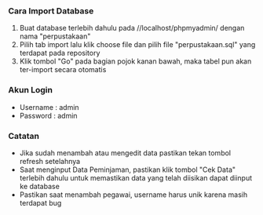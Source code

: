 ### Cara Import Database

1. Buat database terlebih dahulu pada //localhost/phpmyadmin/ dengan nama "perpustakaan"
2. Pilih tab import lalu klik choose file dan pilih file "perpustakaan.sql" yang terdapat pada repository
3. Klik tombol "Go" pada bagian pojok kanan bawah, maka tabel pun akan ter-import secara otomatis

### Akun Login

- Username : admin
- Password : admin

### Catatan

- Jika sudah menambah atau mengedit data pastikan tekan tombol refresh setelahnya
- Saat menginput Data Peminjaman, pastikan klik tombol "Cek Data" terlebih dahulu untuk memastikan data yang telah diisikan dapat diinput ke database
- Pastikan saat menambah pegawai, username harus unik karena masih terdapat bug